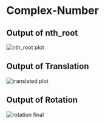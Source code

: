 # Complex-Number

## Output of nth_root

![nth_root plot](https://github.com/user-attachments/assets/d14a3d97-4f28-4fa0-9bd0-a61156894392)

## Output of Translation

![translated plot](https://github.com/user-attachments/assets/d3dba519-1049-4aa0-9f6d-352c2aa8e2c2)

## Output of Rotation

![rotation final](https://github.com/user-attachments/assets/4079dabb-2612-40f8-90bc-4d9b7cf5a674)
